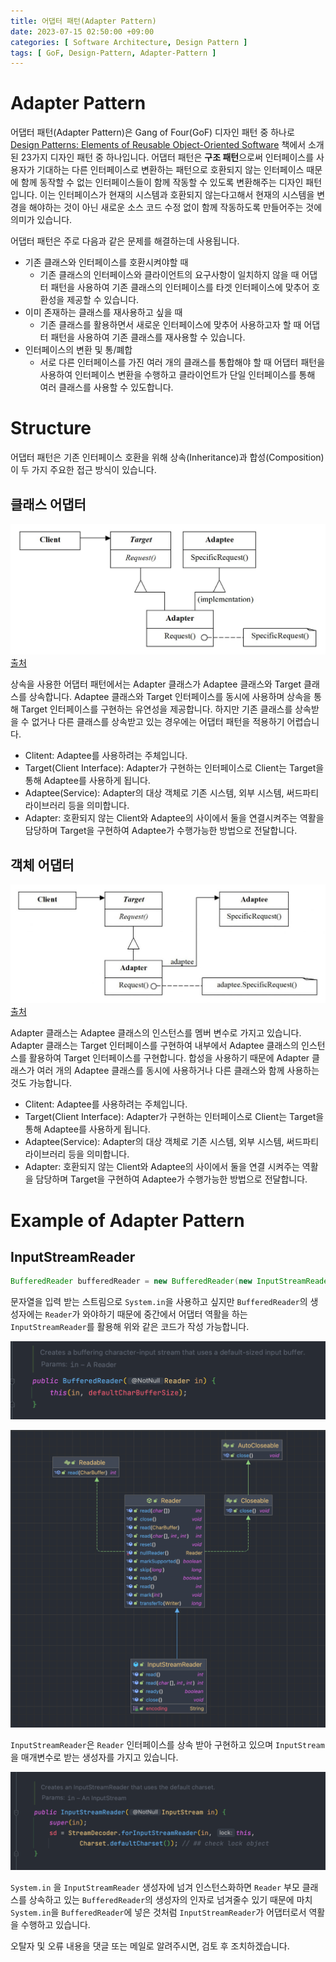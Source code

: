 ```yaml
---
title: 어댑터 패턴(Adapter Pattern)
date: 2023-07-15 02:50:00 +09:00
categories: [ Software Architecture, Design Pattern ]
tags: [ GoF, Design-Pattern, Adapter-Pattern ]
---
```


# Adapter Pattern

어댑터 패턴(Adapter Pattern)은 Gang of Four(GoF) 디자인 패턴 중 하나로 [Design Patterns: Elements of Reusable Object-Oriented Software](https://www.yes24.com/Product/Goods/17525598) 책에서 소개 된 23가지 디자인 패턴 중 하나입니다.
어댑터 패턴은 **구조 패턴**으로써 인터페이스를 사용자가 기대하는 다른 인터페이스로 변환하는 패턴으로 호환되지 않는 인터페이스 때문에 함께 동작할 수 없는 인터페이스들이 함께 작동할 수 있도록 변환해주는 디자인 패턴입니다.
이는 인터페이스가 현재의 시스템과 호환되지 않는다고해서 현재의 시스템을 변경을 해야하는 것이 아닌 새로운 소스 코드 수정 없이 함께 작동하도록 만들어주는 것에 의미가 있습니다. 

어댑터 패턴은 주로 다음과 같은 문제를 해결하는데 사용됩니다. 

- 기존 클래스와 인터페이스를 호환시켜야할 때 
  - 기존 클래스의 인터페이스와 클라이언트의 요구사항이 일치하지 않을 때 어댑터 패턴을 사용하여 기존 클래스의 인터페이스를 타겟 인터페이스에 맞추어 호환성을 제공할 수 있습니다.
- 이미 존재하는 클래스를 재사용하고 싶을 때
  - 기존 클래스를 활용하면서 새로운 인터페이스에 맞추어 사용하고자 할 때 어댑터 패턴을 사용하여 기존 클래스를 재사용할 수 있습니다.
- 인터페이스의 변환 및 통/폐합
  - 서로 다른 인터페이스를 가진 여러 개의 클래스를 통합해야 할 때 어댑터 패턴을 사용하여 인터페이스 변환을 수행하고 클라이언트가 단일 인터페이스를 통해 여러 클래스를 사용할 수 있도합니다.

# Structure

어댑터 패턴은 기존 인터페이스 호환을 위해 상속(Inheritance)과 합성(Composition)이 두 가지 주요한 접근 방식이 있습니다.

## 클래스 어댑터

![adapter-pattern](/assets/img/software-architecture/design-pattern/adapter-pattern/class-adapter-pattern.png)  
[출처](https://www.tutorialspoint.com/design_pattern/adapter_pattern.htm)

상속을 사용한 어댑터 패턴에서는 Adapter 클래스가 Adaptee 클래스와 Target 클래스를 상속합니다.
Adaptee 클래스와 Target 인터페이스를 동시에 사용하며 상속을 통해 Target 인터페이스를 구현하는 유연성을 제공합니다. 
하지만 기존 클래스를 상속받을 수 없거나 다른 클래스를 상속받고 있는 경우에는 어댑터 패턴을 적용하기 어렵습니다.

- Clitent: Adaptee를 사용하려는 주체입니다. 
- Target(Client Interface): Adapter가 구현하는 인터페이스로 Client는 Target을 통해 Adaptee를 사용하게 됩니다.
- Adaptee(Service): Adapter의 대상 객체로 기존 시스템, 외부 시스템, 써드파티 라이브러리 등을 의미합니다. 
- Adapter: 호환되지 않는 Client와 Adaptee의 사이에서 둘을 연결시켜주는 역활을 담당하며 Target을 구현하여 Adaptee가 수행가능한 방법으로 전달합니다.   


## 객체 어댑터

![adapter-pattern](/assets/img/software-architecture/design-pattern/adapter-pattern/object-adapter-pattern.png)  
[출처](https://www.tutorialspoint.com/design_pattern/adapter_pattern.htm)

Adapter 클래스는 Adaptee 클래스의 인스턴스를 멤버 변수로 가지고 있습니다.
Adapter 클래스는 Target 인터페이스를 구현하여 내부에서 Adaptee 클래스의 인스턴스를 활용하여 Target 인터페이스를 구현합니다.
합성을 사용하기 때문에 Adapter 클래스가 여러 개의 Adaptee 클래스를 동시에 사용하거나 다른 클래스와 함께 사용하는 것도 가능합니다.

- Clitent: Adaptee를 사용하려는 주체입니다.
- Target(Client Interface): Adapter가 구현하는 인터페이스로 Client는 Target을 통해 Adaptee를 사용하게 됩니다.
- Adaptee(Service): Adapter의 대상 객체로 기존 시스템, 외부 시스템, 써드파티 라이브러리 등을 의미합니다.
- Adapter: 호환되지 않는 Client와 Adaptee의 사이에서 둘을 연결 시켜주는 역활을 담당하며 Target을 구현하여 Adaptee가 수행가능한 방법으로 전달합니다.

# Example of Adapter Pattern

## InputStreamReader

```java
BufferedReader bufferedReader = new BufferedReader(new InputStreamReader(System.in));
```

문자열을 입력 받는 스트림으로 ``System.in``을 사용하고 싶지만 ``BufferedReader``의 생성자에는 ``Reader``가 와야하기 때문에 중간에서 어댑터 역활을 하는 ``InputStreamReader``를 활용해 위와 같은 코드가 작성 가능합니다.  

![buffered-reader-construct](/assets/img/software-architecture/design-pattern/adapter-pattern/buffered-reader-construct.png)

![input-stream-reader](/assets/img/software-architecture/design-pattern/adapter-pattern/input-stream-reader.png) 

``InputStreamReader``은 ``Reader`` 인터페이스를 상속 받아 구현하고 있으며 ``InputStream``을 매개변수로 받는 생성자를 가지고 있습니다.  

![input-stream-reader-construct](/assets/img/software-architecture/design-pattern/adapter-pattern/input-stream-reader-construct.png)  

``System.in`` 을 ``InputStreamReader`` 생성자에 넘겨 인스턴스화하면  ``Reader`` 부모 클래스를 상속하고 있는 ``BufferedReader``의 생성자의 인자로 넘겨줄수 있기 때문에
마치 ``System.in``을 ``BufferedReader``에 넣은 것처럼 ``InputStreamReader``가 어댑터로서 역활을 수행하고 있습니다. 

오탈자 및 오류 내용을 댓글 또는 메일로 알려주시면, 검토 후 조치하겠습니다.

